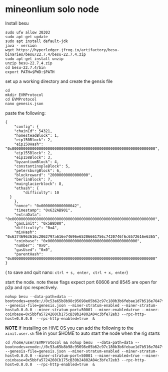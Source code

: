# mineonlium solo node 


Install besu 

```
sudo ufw allow 30303
sudo apt-get update
sudo apt install default-jdk
java - version
wget https://hyperledger.jfrog.io/artifactory/besu-binaries/besu/22.7.4/besu-22.7.4.zip
sudo apt-get install unzip
unzip besu-22.7.4.zip
cd besu-22.7.4/bin
export PATH=$PWD:$PATH
```


set up a working directory and create the gensis file

```
cd
mkdir EVMProtocol
cd EVMProtocol
nano genesis.json
```

paste the following:

```
{
    "config": {
    "chainId": 54321,
    "homesteadBlock": 1,
    "eip150Block": 2,
    "eip150Hash": "0x0000000000000000000000000000000000000000000000000000000000000000",
    "eip155Block": 2,
    "eip158Block": 3,
    "byzantiumBlock": 4,
    "constantinopleBlock": 5,
    "petersburgBlock": 6,
    "blockreward": "20000000000000000",
    "berlinBlock": 7,
    "muirglacierblock": 8,
    "ethash": {
        "difficulty": 10
  }
    },
    "nonce": "0x0000000000000042",
    "timestamp": "0x632AB901",
    "extraData": "0x0000000000000000000000000000000000000000000000000000000000000000",
    "gasLimit": "0x5B8D80", 
    "difficulty": "0xA",
    "mixHash": "0x63746963616c2062797a616e74696e65206661756c7420746f6c6572616e6365",
    "coinbase": "0x0000000000000000000000000000000000000000",
    "number": "0x0",
    "gasUsed": "0x0",
    "parentHash": "0x0000000000000000000000000000000000000000000000000000000000000000"
}

```

( to save and quit nano: `ctrl + s, enter, ctrl + x, enter`)

start the node. note these flags expect port 60606 and 8545 are open for p2p and rpc respectively.

```
nohup besu --data-path=data --bootnodes=enode://0c53a65b8b98c95698e05b62c97c180b3b6febae1d7b516e7047f7c36c373e0bbed38c2c83b2b9a264a375886fb2c6a44e26938b1bee4c8e23e788938b49e00a@134.215.244.171:60606 --genesis-file=genesis.json --miner-stratum-enabled --miner-stratum-host=0.0.0.0 --miner-stratum-port=50001 --miner-enabled=true --miner-coinbase=0x5bbfa5724260Cb175cB39b24802A04c3bfe72eb3 --rpc-http-host=0.0.0.0  --rpc-http-enabled=true  &
```


**NOTE** If installing on HIVE OS you can add the following to the `xinit.user.sh` file in your $HOME to auto start the node when the rig starts
```
cd /home/user/EVMProtocol && nohup besu  --data-path=data --bootnodes=enode://0c53a65b8b98c95698e05b62c97c180b3b6febae1d7b516e7047f7c36c373e0bbed38c2c83b2b9a264a375886fb2c6a44e26938b1bee4c8e23e788938b49e00a@134.215.244.171:60606 --genesis-file=genesis.json --miner-stratum-enabled --miner-stratum-host=0.0.0.0 --miner-stratum-port=50001 --miner-enabled=true --miner-coinbase=0x5bbfa5724260Cb175cB39b24802A04c3bfe72eb3 --rpc-http-host=0.0.0.0  --rpc-http-enabled=true  &
```

